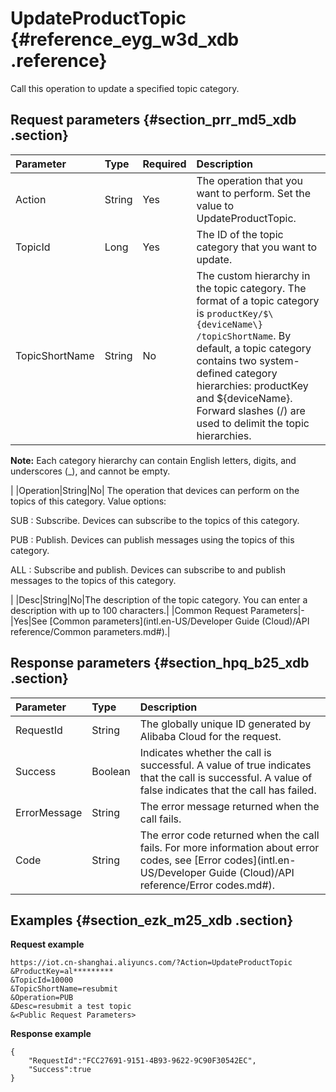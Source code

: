 # UpdateProductTopic {#reference_eyg_w3d_xdb .reference}

Call this operation to update a specified topic category.

## Request parameters {#section_prr_md5_xdb .section}

|Parameter|Type|Required|Description|
|:--------|:---|:-------|:----------|
|Action|String|Yes|The operation that you want to perform. Set the value to UpdateProductTopic.|
|TopicId|Long|Yes|The ID of the topic category that you want to update.|
|TopicShortName|String|No| The custom hierarchy in the topic category. The format of a topic category is `productKey/$\{deviceName\} /topicShortName`. By default, a topic category contains two system-defined category hierarchies: productKey and $\{deviceName\}. Forward slashes \(/\) are used to delimit the topic hierarchies.

 **Note:** Each category hierarchy can contain English letters, digits, and underscores \(\_\), and cannot be empty.

 |
|Operation|String|No| The operation that devices can perform on the topics of this category. Value options:

 SUB : Subscribe. Devices can subscribe to the topics of this category.

 PUB : Publish. Devices can publish messages using the topics of this category.

 ALL : Subscribe and publish. Devices can subscribe to and publish messages to the topics of this category.

 |
|Desc|String|No|The description of the topic category. You can enter a description with up to 100 characters.|
|Common Request Parameters|-|Yes|See [Common parameters](intl.en-US/Developer Guide (Cloud)/API reference/Common parameters.md#).|

## Response parameters {#section_hpq_b25_xdb .section}

|Parameter|Type|Description|
|:--------|:---|:----------|
|RequestId|String|The globally unique ID generated by Alibaba Cloud for the request.|
|Success|Boolean|Indicates whether the call is successful. A value of true indicates that the call is successful. A value of false indicates that the call has failed.|
|ErrorMessage|String|The error message returned when the call fails.|
|Code|String|The error code returned when the call fails. For more information about error codes, see [Error codes](intl.en-US/Developer Guide (Cloud)/API reference/Error codes.md#).|

## Examples {#section_ezk_m25_xdb .section}

**Request example**

```
https://iot.cn-shanghai.aliyuncs.com/?Action=UpdateProductTopic
&ProductKey=al*********
&TopicId=10000
&TopicShortName=resubmit
&Operation=PUB
&Desc=resubmit a test topic
&<Public Request Parameters>
```

**Response example**

```
{
    "RequestId":"FCC27691-9151-4B93-9622-9C90F30542EC",
    "Success":true
}
```


